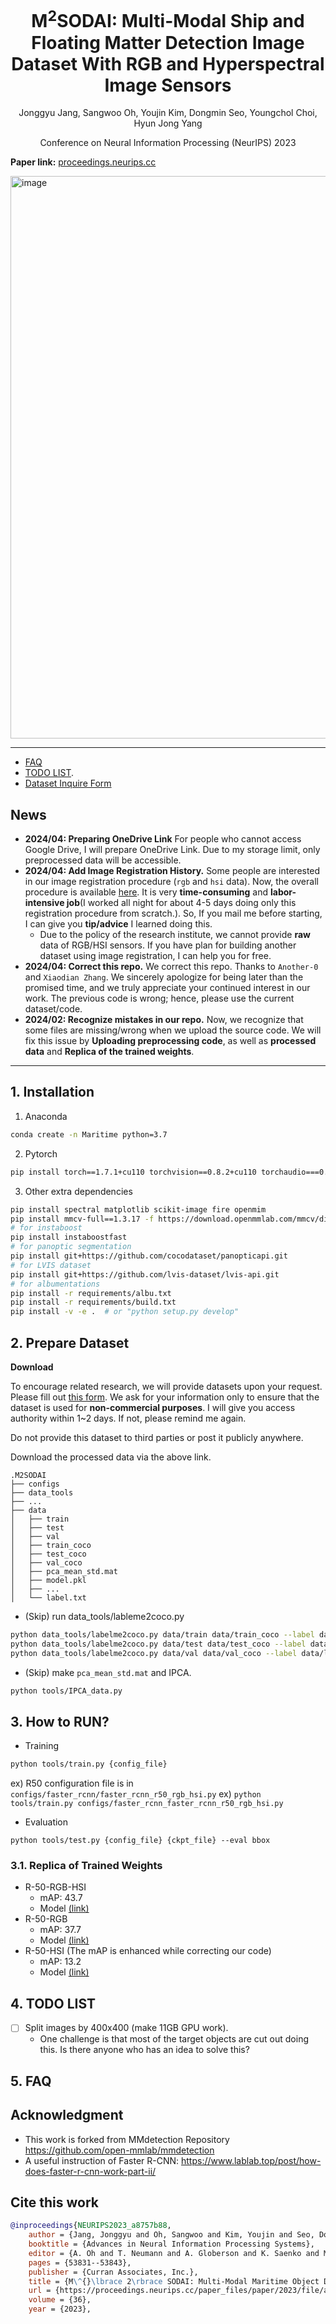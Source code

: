 <h1 align="center"> M<sup>2</sup>SODAI: Multi-Modal Ship and Floating Matter Detection Image Dataset With RGB and Hyperspectral Image Sensors
</h1>

<p align="center">
  Jonggyu Jang, Sangwoo Oh, Youjin Kim, Dongmin Seo, Youngchol Choi, Hyun Jong Yang
</p>

<p align="center">
  Conference on Neural Information Processing (NeurIPS) 2023
</p>

**Paper link:** [proceedings.neurips.cc](https://proceedings.neurips.cc/paper_files/paper/2023/hash/a8757b889350a3782b384a3ec0dfbae9-Abstract-Datasets_and_Benchmarks.html)

<img width="900" alt="image" src="https://github.com/jonggyujang0123/M2SODAI/assets/88477912/fb42288e-1662-469d-a72d-6e3ed46fc394">

---

- [FAQ](https://github.com/jonggyujang0123/M2SODAI?tab=readme-ov-file#5-faq)
- [TODO LIST](https://github.com/jonggyujang0123/M2SODAI?tab=readme-ov-file#4-todo-list).
- [Dataset Inquire Form](https://forms.gle/oDEcL3ULFebzmy8u7)

## News

- **2024/04: Preparing OneDrive Link** For people who cannot access Google Drive, I will prepare OneDrive Link. Due to my storage limit, only preprocessed data will be accessible. 
- **2024/04: Add Image Registration History.** Some people are interested in our image registration procedure (`rgb` and `hsi` data). Now, the overall procedure is available [here](https://github.com/jonggyujang0123/M2SODAI/blob/master/History_Registration/2_1_Auto_Imgreg_v2.ipynb). It is very **time-consuming** and **labor-intensive job**(I worked all night for about 4-5 days doing only this registration procedure from scratch.). So, If you mail me before starting, I can give you **tip/advice** I learned doing this.
   - Due to the policy of the research institute, we cannot provide **raw** data of RGB/HSI sensors. If you have plan for building another dataset using image registration, I can help you for free.  
- **2024/04: Correct this repo.** We correct this repo. Thanks to `Another-0` and `Xiaodian Zhang`. We sincerely apologize for being later than the promised time, and we truly appreciate your continued interest in our work. The previous code is wrong; hence, please use the current dataset/code. 
- **2024/02: Recognize mistakes in our repo.** Now, we recognize that some files are missing/wrong when we upload the source code. We will fix this issue by **Uploading preprocessing code**, as well as **processed data** and **Replica of the trained weights**. 

--- 

## 1. Installation

1. Anaconda

```bash
conda create -n Maritime python=3.7
```

2. Pytorch

```bash
pip install torch==1.7.1+cu110 torchvision==0.8.2+cu110 torchaudio===0.7.2 -f https://download.pytorch.org/whl/torch_stable.html
```

3. Other extra dependencies

```bash
pip install spectral matplotlib scikit-image fire openmim
pip install mmcv-full==1.3.17 -f https://download.openmmlab.com/mmcv/dist/cu110/torch1.7/index.html
# for instaboost
pip install instaboostfast
# for panoptic segmentation
pip install git+https://github.com/cocodataset/panopticapi.git
# for LVIS dataset
pip install git+https://github.com/lvis-dataset/lvis-api.git
# for albumentations
pip install -r requirements/albu.txt
pip install -r requirements/build.txt
pip install -v -e .  # or "python setup.py develop"
```

## 2. Prepare Dataset

**Download**

To encourage related research, we will provide datasets upon your request. 
Please fill out [this form](https://forms.gle/An6AaxPVEgWc75ad7). 
We ask for your information only to ensure that the dataset is used for **non-commercial purposes**. 
I will give you access authority within 1~2 days. If not, please remind me again.

Do not provide this dataset to third parties or post it publicly anywhere.

<!--
- Dataset: [GDrive](https://drive.google.com/file/d/1yGDveAVqwus_cMltHnwaR_Lx97zIatoG/view?usp=sharing)
-->

Download the processed data via the above link. 

```
.M2SODAI
├── configs
├── data_tools
├── ...
├── data
│   ├── train
│   ├── test
│   ├── val
│   ├── train_coco
│   ├── test_coco
│   ├── val_coco
│   ├── pca_mean_std.mat
│   ├── model.pkl
│   ├── ...
│   └── label.txt
```


- (Skip) run data_tools/lableme2coco.py 

```bash
python data_tools/labelme2coco.py data/train data/train_coco --label data/label.txt
python data_tools/labelme2coco.py data/test data/test_coco --label data/label.txt
python data_tools/labelme2coco.py data/val data/val_coco --label data/label.txt
```

- (Skip) make `pca_mean_std.mat` and IPCA. 

```bash
python tools/IPCA_data.py
```


## 3. How to RUN?

- Training

```bash
python tools/train.py {config_file} 
```

ex) R50 configuration file is in `configs/faster_rcnn/faster_rcnn_r50_rgb_hsi.py`
ex) `python tools/train.py configs/faster_rcnn_faster_rcnn_r50_rgb_hsi.py`
- Evaluation

~~~
python tools/test.py {config_file} {ckpt_file} --eval bbox
~~~


### 3.1. Replica of Trained Weights
- R-50-RGB-HSI
  - mAP: 43.7
  - Model [(link)](https://drive.google.com/file/d/1yFmdFjg-Cb3mDlsg7LcTtVq3EewN9Aq_/view?usp=sharing)
- R-50-RGB
  - mAP: 37.7
  - Model [(link)](https://drive.google.com/file/d/1yFkNq1imh_ajxcY9pq7GEE23md0gB9mC/view?usp=sharing)
- R-50-HSI (The mAP is enhanced while correcting our code)
  - mAP: 13.2
  - Model [(link)](https://drive.google.com/file/d/1yFE_yEZdQysPF1JQWBzvKRhyjg0CQHOG/view?usp=sharing)


## 4. TODO LIST

- [ ] Split images by 400x400 (make 11GB GPU work).
  - One challenge is that most of the target objects are cut out doing this. Is there anyone who has an idea to solve this? 


## 5. FAQ


## Acknowledgment 

- This work is forked from MMdetection Repository https://github.com/open-mmlab/mmdetection
- A useful instruction of Faster R-CNN: https://www.lablab.top/post/how-does-faster-r-cnn-work-part-ii/

## Cite this work 

```bib
@inproceedings{NEURIPS2023_a8757b88,
	author = {Jang, Jonggyu and Oh, Sangwoo and Kim, Youjin and Seo, Dongmin and Choi, Youngchol and Yang, Hyun Jong},
	booktitle = {Advances in Neural Information Processing Systems},
	editor = {A. Oh and T. Neumann and A. Globerson and K. Saenko and M. Hardt and S. Levine},
	pages = {53831--53843},
	publisher = {Curran Associates, Inc.},
	title = {M\^{}\lbrace 2\rbrace SODAI: Multi-Modal Maritime Object Detection Dataset With RGB and Hyperspectral Image Sensors},
	url = {https://proceedings.neurips.cc/paper_files/paper/2023/file/a8757b889350a3782b384a3ec0dfbae9-Paper-Datasets_and_Benchmarks.pdf},
	volume = {36},
	year = {2023},
```
